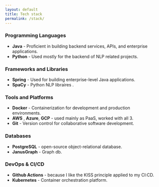 ```yaml
---
layout: default
title: Tech stack
permalink: /stack/
---
```


### Programming Languages
- <i class="fab fa-java"></i> **Java** - Proficient in building backend services, APIs, and enterprise applications.
- <i class="fab fa-python"></i> **Python** - Used mostly for the backend of NLP related projects.

### Frameworks and Libraries
- <i class="fas fa-leaf"></i> **Spring** - Used for building enterprise-level Java applications.
- <i class="fab fa-js"></i> **SpaCy** - Python NLP libraires .

### Tools and Platforms
- <i class="fab fa-docker"></i> **Docker** - Containerization for development and production environments.
- <i class="fab fa-aws"></i> **AWS** , **Azure**, **GCP** - used mainly as PaaS, worked with all 3.
- <i class="fab fa-git-alt"></i> **Git** - Version control for collaborative software development.

### Databases
- **PostgreSQL** - open-source object-relational database.
- **JanusGraph** - Graph db.

### DevOps & CI/CD
- **Github Actions** - because I like the KISS principle applied to my CI:CD.
- <i class="fab fa-docker"></i> **Kubernetes** - Container orchestration platform.
